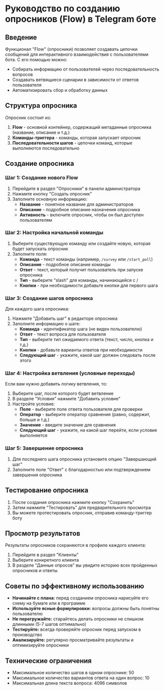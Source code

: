 # Руководство по созданию опросников (Flow) в Telegram боте

## Введение

Функционал "Flow" (опросники) позволяет создавать цепочки сообщений для интерактивного взаимодействия с пользователями бота. С его помощью можно:
- Собирать информацию от пользователей через последовательность вопросов
- Создавать ветвящиеся сценарии в зависимости от ответов пользователя
- Автоматизировать сбор и обработку данных

## Структура опросника

Опросник состоит из:
1. **Flow** - основной контейнер, содержащий метаданные опросника (название, описание и т.д.)
2. **Команды-триггера** - команды, которая запускает опросник
3. **Последовательности шагов** - цепочки команд, которые выполняются последовательно

## Создание опросника

### Шаг 1: Создание нового Flow

1. Перейдите в раздел "Опросники" в панели администратора
2. Нажмите кнопку "Создать опросник"
3. Заполните основную информацию:
   - **Название** - понятное название для администраторов
   - **Описание** - подробное описание назначения опросника
   - **Активность** - включите опросник, чтобы он был доступен пользователям

### Шаг 2: Настройка начальной команды

1. Выберите существующую команду или создайте новую, которая будет запускать опросник
2. Заполните поля:
   - **Команда** - текст команды (например, `/survey` или `/start_poll`)
   - **Описание** - подробное описание команды
   - **Ответ** - текст, который получит пользователь при запуске опросника
   - **Тип** - выберите "slash" для команды, начинающейся с /
   - **Кнопки** - при необходимости добавьте кнопки для первого шага

### Шаг 3: Создание шагов опросника

Для каждого шага опросника:

1. Нажмите "Добавить шаг" в редакторе опросника
2. Заполните информацию о шаге:
   - **Команда** - идентификатор шага (не виден пользователю)
   - **Ответ** - текст вопроса для пользователя
   - **Тип** - выберите тип ожидаемого ответа (текст, число, кнопка и т.д.)
   - **Кнопки** - добавьте варианты ответов при необходимости
   - **Следующий шаг** - укажите, какой шаг должен следовать после этого

### Шаг 4: Настройка ветвления (условные переходы)

Если вам нужно добавить логику ветвления, то:

1. Выберите шаг, после которого будет ветвление
2. В разделе "Условия" нажмите "Добавить условие"
3. Настройте условие:
   - **Поле** - выберите поле ответа пользователя для проверки
   - **Оператор** - выберите оператор сравнения (равно, содержит, больше и т.д.)
   - **Значение** - введите значение для сравнения
   - **Следующий шаг** - укажите, на какой шаг перейти, если условие выполняется

### Шаг 5: Завершение опросника

1. Для последнего шага опросника установите опцию "Завершающий шаг"
2. Заполните поле "Ответ" с благодарностью или подтверждением завершения опросника

## Тестирование опросника

1. После создания опросника нажмите кнопку "Сохранить"
2. Затем нажмите "Тестировать" для предварительного просмотра
3. Вы можете протестировать опросник, отправив команду-триггер боту

## Просмотр результатов

Результаты опросников сохраняются в профиле каждого клиента:

1. Перейдите в раздел "Клиенты"
2. Выберите конкретного клиента
3. В разделе "Данные опросов" вы увидите историю всех пройденных опросников и ответы

## Советы по эффективному использованию

- **Начинайте с плана:** перед созданием опросника нарисуйте его схему на бумаге или в программе
- **Используйте ясные формулировки:** вопросы должны быть понятны пользователю
- **Не перегружайте:** старайтесь делать опросники не слишком длинными (5-7 шагов оптимально)
- **Тестируйте:** всегда проверяйте опросник перед запуском в производство
- **Анализируйте:** регулярно просматривайте результаты и оптимизируйте опросники

## Технические ограничения

- Максимальное количество шагов в одном опроснике: 50
- Максимальное количество вариантов ответа на один вопрос: 10
- Максимальная длина текста вопроса: 4096 символов 